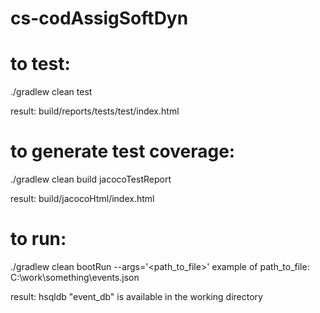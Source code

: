 # cs-codAssigSoftDyn

# to test:
./gradlew clean test

result: build/reports/tests/test/index.html


# to generate test coverage:
./gradlew clean build jacocoTestReport

result: build/jacocoHtml/index.html


# to run:
./gradlew clean bootRun --args='<path_to_file>'
example of path_to_file: C:\work\something\events.json

result: hsqldb "event_db" is available in the working directory
